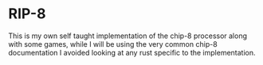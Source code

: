 # RIP-8

This is my own self taught implementation of the chip-8 processor along with some games, while I will be using the very common chip-8 documentation I avoided looking at any rust specific to the implementation.

